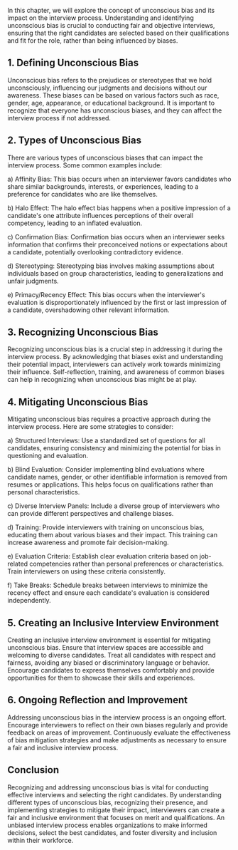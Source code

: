 
In this chapter, we will explore the concept of unconscious bias and its impact on the interview process. Understanding and identifying unconscious bias is crucial to conducting fair and objective interviews, ensuring that the right candidates are selected based on their qualifications and fit for the role, rather than being influenced by biases.

## 1\. Defining Unconscious Bias

Unconscious bias refers to the prejudices or stereotypes that we hold unconsciously, influencing our judgments and decisions without our awareness. These biases can be based on various factors such as race, gender, age, appearance, or educational background. It is important to recognize that everyone has unconscious biases, and they can affect the interview process if not addressed.

## 2\. Types of Unconscious Bias

There are various types of unconscious biases that can impact the interview process. Some common examples include:

a) Affinity Bias: This bias occurs when an interviewer favors candidates who share similar backgrounds, interests, or experiences, leading to a preference for candidates who are like themselves.

b) Halo Effect: The halo effect bias happens when a positive impression of a candidate's one attribute influences perceptions of their overall competency, leading to an inflated evaluation.

c) Confirmation Bias: Confirmation bias occurs when an interviewer seeks information that confirms their preconceived notions or expectations about a candidate, potentially overlooking contradictory evidence.

d) Stereotyping: Stereotyping bias involves making assumptions about individuals based on group characteristics, leading to generalizations and unfair judgments.

e) Primacy/Recency Effect: This bias occurs when the interviewer's evaluation is disproportionately influenced by the first or last impression of a candidate, overshadowing other relevant information.

## 3\. Recognizing Unconscious Bias

Recognizing unconscious bias is a crucial step in addressing it during the interview process. By acknowledging that biases exist and understanding their potential impact, interviewers can actively work towards minimizing their influence. Self-reflection, training, and awareness of common biases can help in recognizing when unconscious bias might be at play.

## 4\. Mitigating Unconscious Bias

Mitigating unconscious bias requires a proactive approach during the interview process. Here are some strategies to consider:

a) Structured Interviews: Use a standardized set of questions for all candidates, ensuring consistency and minimizing the potential for bias in questioning and evaluation.

b) Blind Evaluation: Consider implementing blind evaluations where candidate names, gender, or other identifiable information is removed from resumes or applications. This helps focus on qualifications rather than personal characteristics.

c) Diverse Interview Panels: Include a diverse group of interviewers who can provide different perspectives and challenge biases.

d) Training: Provide interviewers with training on unconscious bias, educating them about various biases and their impact. This training can increase awareness and promote fair decision-making.

e) Evaluation Criteria: Establish clear evaluation criteria based on job-related competencies rather than personal preferences or characteristics. Train interviewers on using these criteria consistently.

f) Take Breaks: Schedule breaks between interviews to minimize the recency effect and ensure each candidate's evaluation is considered independently.

## 5\. Creating an Inclusive Interview Environment

Creating an inclusive interview environment is essential for mitigating unconscious bias. Ensure that interview spaces are accessible and welcoming to diverse candidates. Treat all candidates with respect and fairness, avoiding any biased or discriminatory language or behavior. Encourage candidates to express themselves comfortably and provide opportunities for them to showcase their skills and experiences.

## 6\. Ongoing Reflection and Improvement

Addressing unconscious bias in the interview process is an ongoing effort. Encourage interviewers to reflect on their own biases regularly and provide feedback on areas of improvement. Continuously evaluate the effectiveness of bias mitigation strategies and make adjustments as necessary to ensure a fair and inclusive interview process.

## Conclusion

Recognizing and addressing unconscious bias is vital for conducting effective interviews and selecting the right candidates. By understanding different types of unconscious bias, recognizing their presence, and implementing strategies to mitigate their impact, interviewers can create a fair and inclusive environment that focuses on merit and qualifications. An unbiased interview process enables organizations to make informed decisions, select the best candidates, and foster diversity and inclusion within their workforce.

